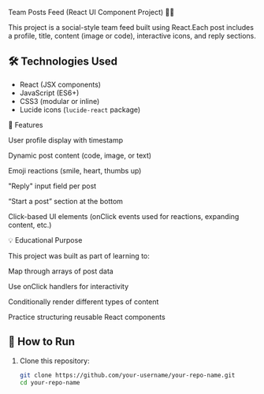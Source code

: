 Team Posts Feed (React UI Component Project) 👥📝

This project is a social-style team feed built using React.Each post includes a profile, title, content (image or code), interactive icons, and reply sections.

## 🛠 Technologies Used

- React (JSX components)
- JavaScript (ES6+)
- CSS3 (modular or inline)
- Lucide icons (`lucide-react` package)

🌟 Features

User profile display with timestamp

Dynamic post content (code, image, or text)

Emoji reactions (smile, heart, thumbs up)

"Reply" input field per post

“Start a post” section at the bottom

Click-based UI elements (onClick events used for reactions, expanding content, etc.)

💡 Educational Purpose

This project was built as part of learning to:

Map through arrays of post data

Use onClick handlers for interactivity

Conditionally render different types of content

Practice structuring reusable React components

## 🧪 How to Run

1. Clone this repository:
   ```bash
   git clone https://github.com/your-username/your-repo-name.git
   cd your-repo-name
   ```
